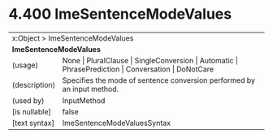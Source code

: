 <html dir="LTR" xmlns:mshelp="http://msdn.microsoft.com/mshelp" xmlns:ddue="http://ddue.schemas.microsoft.com/authoring/2003/5" xmlns:xlink="http://www.w3.org/1999/xlink" xmlns:tool="http://www.microsoft.com/tooltip">

<body>
 <input type="hidden" id="userDataCache" class="userDataStyle">
 <input type="hidden" id="hiddenScrollOffset">
 <img id="dropDownImage" style="display:none; height:0; width:0;" src="../local/drpdown.gif">
 <img id="dropDownHoverImage" style="display:none; height:0; width:0;" src="../local/drpdown_orange.gif">
 <img id="collapseImage" style="display:none; height:0; width:0;" src="../local/collapse.gif">
 <img id="expandImage" style="display:none; height:0; width:0;" src="../local/exp.gif">
 <img id="collapseAllImage" style="display:none; height:0; width:0;" src="../local/collall.gif">
 <img id="expandAllImage" style="display:none; height:0; width:0;" src="../local/expall.gif">
 <img id="copyImage" style="display:none; height:0; width:0;" src="../local/copycode.gif">
 <img id="copyHoverImage" style="display:none; height:0; width:0;" src="../local/copycodeHighlight.gif">
 <div id="header"><h1 class="heading">4.400 ImeSentenceModeValues</h1></div>

 <div id="mainSection">
 <div id="mainBody">
 <div id="allHistory" class="saveHistory" onsave="saveAll()" onload="loadAll()"></div>
 <p xmlns:wsd="http://wsdev.schemas.microsoft.com/authoring/2008/2" xmlns:msxsl="urn:schemas-microsoft-com:xslt" xmlns:script="urn:script" xmlns:build="urn:build">
 </p>
 <div id="sectionSection0" class="section" name="collapseableSection">
 <content xmlns="http://ddue.schemas.microsoft.com/authoring/2003/5" xmlns:wsd="http://wsdev.schemas.microsoft.com/authoring/2008/2" xmlns:msxsl="urn:schemas-microsoft-com:xslt" xmlns:script="urn:script" xmlns:build="urn:build">
 </content>
 </div>
 <div id="sectionSection1" class="section" name="collapseableSection">
 <content xmlns="http://ddue.schemas.microsoft.com/authoring/2003/5" xmlns:wsd="http://wsdev.schemas.microsoft.com/authoring/2008/2" xmlns:msxsl="urn:schemas-microsoft-com:xslt" xmlns:script="urn:script" xmlns:build="urn:build">
 <table class="ProtocolAuthoredTable" xmlns="">
 <tr><td colspan="2">
<mshelp:link keywords="c0d383e4-fcdb-4546-a06b-81c262fe2a5e" tabindex="0">x:Object</mshelp:link> &gt; <mshelp:link keywords="35481d09-b01a-40ea-8016-43b24dd91077" tabindex="0">ImeSentenceModeValues</mshelp:link> </td>
 </tr>
 <tr><td colspan="2">
 <b>ImeSentenceModeValues</b> </td>
 </tr>
 <tr><td><div class="indent0">(usage)</div></td>
 <td><mshelp:link keywords="c26fb488-1002-49ba-91f3-ad4c8f6230fa" tabindex="0">None</mshelp:link> | <mshelp:link keywords="c26fb488-1002-49ba-91f3-ad4c8f6230fa" tabindex="0">PluralClause</mshelp:link> | <mshelp:link keywords="c26fb488-1002-49ba-91f3-ad4c8f6230fa" tabindex="0">SingleConversion</mshelp:link> | <mshelp:link keywords="c26fb488-1002-49ba-91f3-ad4c8f6230fa" tabindex="0">Automatic</mshelp:link> | <mshelp:link keywords="c26fb488-1002-49ba-91f3-ad4c8f6230fa" tabindex="0">PhrasePrediction</mshelp:link> | <mshelp:link keywords="c26fb488-1002-49ba-91f3-ad4c8f6230fa" tabindex="0">Conversation</mshelp:link> | <mshelp:link keywords="c26fb488-1002-49ba-91f3-ad4c8f6230fa" tabindex="0">DoNotCare</mshelp:link></td>
 </tr>
 <tr><td><div class="indent0">(description)</div></td>
 <td>Specifies the mode of sentence conversion performed by an input method.</td>
 </tr>
 <tr><td><div class="indent0">(used by)</div></td>
 <td><mshelp:link keywords="6e44f079-df29-4026-b207-4c287faf8fb4" tabindex="0">InputMethod</mshelp:link></td>
 </tr>
 <tr><td><div class="indent0">[is nullable]</div></td>
 <td>false</td>
 </tr>
 <tr><td><div class="indent0">[text syntax]</div></td>
 <td><mshelp:link keywords="c26fb488-1002-49ba-91f3-ad4c8f6230fa" tabindex="0">ImeSentenceModeValuesSyntax</mshelp:link></td>
 </tr>
</table>
 </content>
 </div>
 <!--[if gte IE 5]>
 <tool:tip element="languageFilterToolTip" avoidmouse="false"/>
 <![endif]-->
 </div>
 <a name="feedback"></a><span></span>
 </div>
</body></html>
